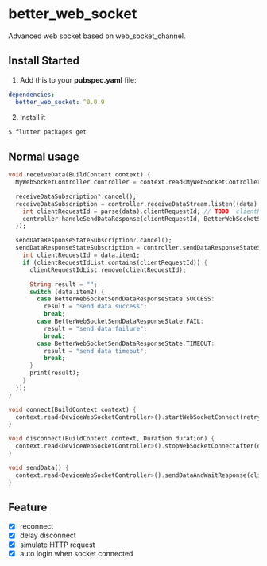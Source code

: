 # better_web_socket

Advanced web socket based on web_socket_channel.

## Install Started

1. Add this to your **pubspec.yaml** file:

```yaml
dependencies:
  better_web_socket: ^0.0.9
```

2. Install it

```bash
$ flutter packages get
```

## Normal usage

```dart
void receiveData(BuildContext context) {
  MyWebSocketController controller = context.read<MyWebSocketController>();

  receiveDataSubscription?.cancel();
  receiveDataSubscription = controller.receiveDataStream.listen((data) {
    int clientRequestId = parse(data).clientRequestId; // TODO  clientRequestId from server
    controller.handleSendDataResponse(clientRequestId, BetterWebSocketSendDataResponseState.SUCCESS);
  });

  sendDataResponseStateSubscription?.cancel();
  sendDataResponseStateSubscription = controller.sendDataResponseStateStream.listen((data) {
    int clientRequestId = data.item1;
    if (clientRequestIdList.contains(clientRequestId)) {
      clientRequestIdList.remove(clientRequestId);

      String result = "";
      switch (data.item2) {
        case BetterWebSocketSendDataResponseState.SUCCESS:
          result = "send data success";
          break;
        case BetterWebSocketSendDataResponseState.FAIL:
          result = "send data failure";
          break;
        case BetterWebSocketSendDataResponseState.TIMEOUT:
          result = "send data timeout";
          break;
      }
      print(result);
    }
  });
}

void connect(BuildContext context) {
  context.read<DeviceWebSocketController>().startWebSocketConnect(retryCount: double.maxFinite.toInt());
}

void disconnect(BuildContext context, Duration duration) {
  context.read<DeviceWebSocketController>().stopWebSocketConnectAfter(duration: duration);
}

void sendData() {
  context.read<DeviceWebSocketController>().sendDataAndWaitResponse(clientRequestId, data, retryCount: 3);
}
```

## Feature
- [x] reconnect
- [x] delay disconnect
- [x] simulate HTTP request
- [x] auto login when socket connected
